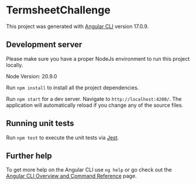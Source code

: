 # TermsheetChallenge

This project was generated with [Angular CLI](https://github.com/angular/angular-cli) version 17.0.9.

## Development server

Please make sure you have a proper NodeJs environment to run this project locally.

Node Version: 20.9.0

Run `npm install` to install all the project dependencies.

Run `npm start` for a dev server. Navigate to `http://localhost:4200/`. The application will automatically reload if you change any of the source files.

## Running unit tests

Run `npm test` to execute the unit tests via [Jest](https://jestjs.io/).

## Further help

To get more help on the Angular CLI use `ng help` or go check out the [Angular CLI Overview and Command Reference](https://angular.io/cli) page.
